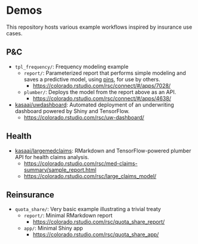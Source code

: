 # Demos

This repository hosts various example workflows inspired by insurance use cases.

## P&C

- `tpl_frequency/`: Frequency modeling example 
    - `report/`: Parameterized report that performs simple modeling and saves a
    predictive model, using [pins](https://pins.rstudio.com/), for use by others.
       - https://colorado.rstudio.com/rsc/connect/#/apps/7028/
    - `plumber/`: Deploys the model from the report above as an API.
       - https://colorado.rstudio.com/rsc/connect/#/apps/4638/
- [kasaai/uwdashboard](https://github.com/kasaai/uwdashboard): Automated deployment 
of an underwriting dashboard powered by Shiny and TensorFlow.
    - https://colorado.rstudio.com/rsc/uw-dashboard/

## Health

- [kasaai/largemedclaims](https://github.com/kasaai/largemedclaims): RMarkdown
and TensorFlow-powered plumber API for health claims analysis.
    - https://colorado.rstudio.com/rsc/med-claims-summary/sample_report.html
    - https://colorado.rstudio.com/rsc/large_claims_model/

## Reinsurance

- `quota_share/`: Very basic example illustrating a trivial treaty
    - `report/`: Minimal RMarkdown report
        - https://colorado.rstudio.com/rsc/quota_share_report/
    - `app/`: Minimal Shiny app
        - https://colorado.rstudio.com/rsc/quota_share_app/
